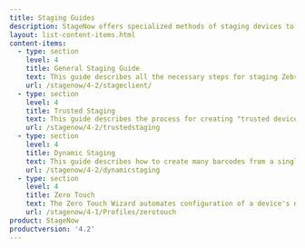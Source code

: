 ```yaml
---
title: Staging Guides
description: StageNow offers specialized methods of staging devices to align with organizational needs for efficiency, security and industry technologies.
layout: list-content-items.html
content-items:
  - type: section
    level: 4
    title: General Staging Guide
    text: This guide describes all the necessary steps for staging Zebra devices from start to finish. Start here to gain an understanding of the complete staging process. 
    url: /stagenow/4-2/stageclient/
  - type: section
    level: 4
    title: Trusted Staging
    text: This guide describes the process for creating "trusted devices," which uses security certificates to protect staged devices from unauthorized changes to device settings.  
    url: /stagenow/4-2/trustedstaging
  - type: section
    level: 4
    title: Dynamic Staging
    text: This guide describes how to create many barcodes from a single staging Profile, each of which can configure devices differently depending on variations of how and/or where the devices are to be used.
    url: /stagenow/4-2/dynamicstaging
  - type: section
    level: 4
    title: Zero Touch
    text: The Zero Touch Wizard automates configuration of a device's network settings to enable a 'factory-fresh' device to connect to the internet for access to Google Zero Touch servers, which perform Device Owner EMM Enrollment with no user interaction.
    url: /stagenow/4-1/Profiles/zerotouch
product: StageNow
productversion: '4.2'
---
```

 














